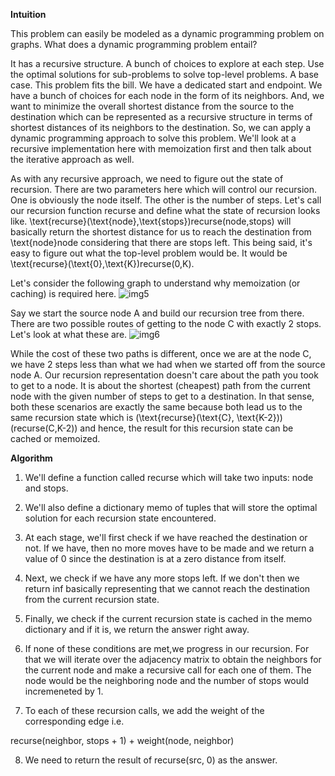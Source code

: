 **Intuition**

This problem can easily be modeled as a dynamic programming problem on graphs. What does a dynamic programming problem entail?

It has a recursive structure.
A bunch of choices to explore at each step.
Use the optimal solutions for sub-problems to solve top-level problems.
A base case.
This problem fits the bill. We have a dedicated start and endpoint. We have a bunch of choices for each node in the form of its neighbors. And, we want to minimize the overall shortest distance from the source to the destination which can be represented as a recursive structure in terms of shortest distances of its neighbors to the destination. So, we can apply a dynamic programming approach to solve this problem. We'll look at a recursive implementation here with memoization first and then talk about the iterative approach as well.

As with any recursive approach, we need to figure out the state of recursion. There are two parameters here which will control our recursion. One is obviously the node itself. The other is the number of steps. Let's call our recursion function recurse and define what the state of recursion looks like. \text{recurse}(\text{node},\text{stops})recurse(node,stops) will basically return the shortest distance for us to reach the destination from \text{node}node considering that there are stops left. This being said, it's easy to figure out what the top-level problem would be. It would be \text{recurse}(\text{0},\text{K})recurse(0,K).

Let's consider the following graph to understand why memoization (or caching) is required here.
![img5](https://leetcode.com/problems/cheapest-flights-within-k-stops/Figures/787/img5.png)

Say we start the source node A and build our recursion tree from there. There are two possible routes of getting to the node C with exactly 2 stops. Let's look at what these are.
![img6](https://leetcode.com/problems/cheapest-flights-within-k-stops/Figures/787/img6.png)

While the cost of these two paths is different, once we are at the node C, we have 2 steps less than what we had when we started off from the source node A. Our recursion representation doesn't care about the path you took to get to a node. It is about the shortest (cheapest) path from the current node with the given number of steps to get to a destination. In that sense, both these scenarios are exactly the same because both lead us to the same recursion state which is (\text{recurse}(\text{C}, \text{K-2}))(recurse(C,K-2)) and hence, the result for this recursion state can be cached or memoized.

**Algorithm**

1. We'll define a function called recurse which will take two inputs: node and stops.

2. We'll also define a dictionary memo of tuples that will store the optimal solution for each recursion state encountered.

3. At each stage, we'll first check if we have reached the destination or not. If we have, then no more moves have to be made and we return a value of 0 since the destination is at a zero distance from itself.

4. Next, we check if we have any more stops left. If we don't then we return inf basically representing that we cannot reach the destination from the current recursion state.

5. Finally, we check if the current recursion state is cached in the memo dictionary and if it is, we return the answer right away.

6. If none of these conditions are met,we progress in our recursion. For that we will iterate over the adjacency matrix to obtain the neighbors for the current node and make a recursive call for each one of them. The node would be the neighboring node and the number of stops would incremeneted by 1.

7. To each of these recursion calls, we add the weight of the corresponding edge i.e.

recurse(neighbor, stops + 1) + weight(node, neighbor)

8. We need to return the result of recurse(src, 0) as the answer.
